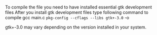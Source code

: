 To compile the file you need to have installed essential gtk development files
After you install gtk development files type following command to compile
gcc main.c `pkg-config --cflags --libs gtk+-3.0` -o <object name>

gtk+-3.0 may vary depending on the version installed in your system.
